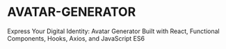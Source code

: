 # AVATAR-GENERATOR
Express Your Digital Identity: Avatar Generator Built with React, Functional Components, Hooks, Axios, and JavaScript ES6
